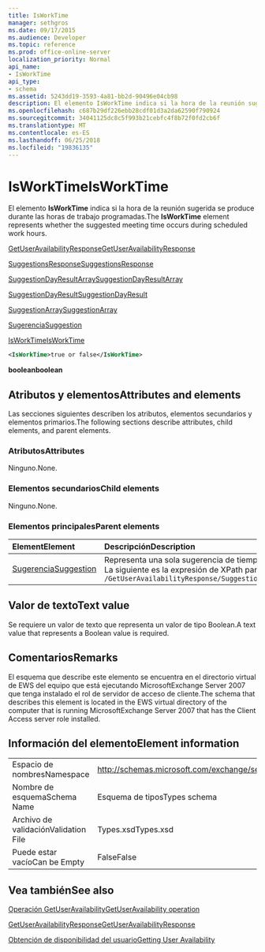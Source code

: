 ```yaml
---
title: IsWorkTime
manager: sethgros
ms.date: 09/17/2015
ms.audience: Developer
ms.topic: reference
ms.prod: office-online-server
localization_priority: Normal
api_name:
- IsWorkTime
api_type:
- schema
ms.assetid: 5243dd19-3593-4a81-bb2d-90496e04cb98
description: El elemento IsWorkTime indica si la hora de la reunión sugerida se produce durante las horas de trabajo programadas.
ms.openlocfilehash: c687b29df226ebb28cdf01d3a2da62590f790924
ms.sourcegitcommit: 34041125dc8c5f993b21cebfc4f8b72f0fd2cb6f
ms.translationtype: MT
ms.contentlocale: es-ES
ms.lasthandoff: 06/25/2018
ms.locfileid: "19836135"
---
```

# <a name="isworktime"></a><span data-ttu-id="200a3-103">IsWorkTime</span><span class="sxs-lookup"><span data-stu-id="200a3-103">IsWorkTime</span></span>

<span data-ttu-id="200a3-104">El elemento **IsWorkTime** indica si la hora de la reunión sugerida se produce durante las horas de trabajo programadas.</span><span class="sxs-lookup"><span data-stu-id="200a3-104">The **IsWorkTime** element represents whether the suggested meeting time occurs during scheduled work hours.</span></span> 
  
[<span data-ttu-id="200a3-105">GetUserAvailabilityResponse</span><span class="sxs-lookup"><span data-stu-id="200a3-105">GetUserAvailabilityResponse</span></span>](getuseravailabilityresponse.md)
  
[<span data-ttu-id="200a3-106">SuggestionsResponse</span><span class="sxs-lookup"><span data-stu-id="200a3-106">SuggestionsResponse</span></span>](suggestionsresponse.md)
  
[<span data-ttu-id="200a3-107">SuggestionDayResultArray</span><span class="sxs-lookup"><span data-stu-id="200a3-107">SuggestionDayResultArray</span></span>](suggestiondayresultarray.md)
  
[<span data-ttu-id="200a3-108">SuggestionDayResult</span><span class="sxs-lookup"><span data-stu-id="200a3-108">SuggestionDayResult</span></span>](suggestiondayresult.md)
  
[<span data-ttu-id="200a3-109">SuggestionArray</span><span class="sxs-lookup"><span data-stu-id="200a3-109">SuggestionArray</span></span>](suggestionarray.md)
  
[<span data-ttu-id="200a3-110">Sugerencia</span><span class="sxs-lookup"><span data-stu-id="200a3-110">Suggestion</span></span>](suggestion.md)
  
[<span data-ttu-id="200a3-111">IsWorkTime</span><span class="sxs-lookup"><span data-stu-id="200a3-111">IsWorkTime</span></span>](isworktime.md)
  
```xml
<IsWorkTime>true or false</IsWorkTime>
```

 <span data-ttu-id="200a3-112">**boolean**</span><span class="sxs-lookup"><span data-stu-id="200a3-112">**boolean**</span></span>
## <a name="attributes-and-elements"></a><span data-ttu-id="200a3-113">Atributos y elementos</span><span class="sxs-lookup"><span data-stu-id="200a3-113">Attributes and elements</span></span>

<span data-ttu-id="200a3-114">Las secciones siguientes describen los atributos, elementos secundarios y elementos primarios.</span><span class="sxs-lookup"><span data-stu-id="200a3-114">The following sections describe attributes, child elements, and parent elements.</span></span>
  
### <a name="attributes"></a><span data-ttu-id="200a3-115">Atributos</span><span class="sxs-lookup"><span data-stu-id="200a3-115">Attributes</span></span>

<span data-ttu-id="200a3-116">Ninguno.</span><span class="sxs-lookup"><span data-stu-id="200a3-116">None.</span></span>
  
### <a name="child-elements"></a><span data-ttu-id="200a3-117">Elementos secundarios</span><span class="sxs-lookup"><span data-stu-id="200a3-117">Child elements</span></span>

<span data-ttu-id="200a3-118">Ninguno.</span><span class="sxs-lookup"><span data-stu-id="200a3-118">None.</span></span>
  
### <a name="parent-elements"></a><span data-ttu-id="200a3-119">Elementos principales</span><span class="sxs-lookup"><span data-stu-id="200a3-119">Parent elements</span></span>

|<span data-ttu-id="200a3-120">**Element**</span><span class="sxs-lookup"><span data-stu-id="200a3-120">**Element**</span></span>|<span data-ttu-id="200a3-121">**Descripción**</span><span class="sxs-lookup"><span data-stu-id="200a3-121">**Description**</span></span>|
|:-----|:-----|
|[<span data-ttu-id="200a3-122">Sugerencia</span><span class="sxs-lookup"><span data-stu-id="200a3-122">Suggestion</span></span>](suggestion.md) <br/> |<span data-ttu-id="200a3-123">Representa una sola sugerencia de tiempo de la reunión.</span><span class="sxs-lookup"><span data-stu-id="200a3-123">Represents a single meeting time suggestion.</span></span>  <br/> <span data-ttu-id="200a3-124">La siguiente es la expresión de XPath para este elemento:</span><span class="sxs-lookup"><span data-stu-id="200a3-124">The following is the XPath expression to this element:</span></span>  <br/>  `/GetUserAvailabilityResponse/SuggestionsResponse/SuggestionDayResultArray/SuggestionDayResult[i]/SuggestionArray/Suggestion[i]` <br/> |
   
## <a name="text-value"></a><span data-ttu-id="200a3-125">Valor de texto</span><span class="sxs-lookup"><span data-stu-id="200a3-125">Text value</span></span>

<span data-ttu-id="200a3-126">Se requiere un valor de texto que representa un valor de tipo Boolean.</span><span class="sxs-lookup"><span data-stu-id="200a3-126">A text value that represents a Boolean value is required.</span></span>
  
## <a name="remarks"></a><span data-ttu-id="200a3-127">Comentarios</span><span class="sxs-lookup"><span data-stu-id="200a3-127">Remarks</span></span>

<span data-ttu-id="200a3-128">El esquema que describe este elemento se encuentra en el directorio virtual de EWS del equipo que está ejecutando MicrosoftExchange Server 2007 que tenga instalado el rol de servidor de acceso de cliente.</span><span class="sxs-lookup"><span data-stu-id="200a3-128">The schema that describes this element is located in the EWS virtual directory of the computer that is running MicrosoftExchange Server 2007 that has the Client Access server role installed.</span></span>
  
## <a name="element-information"></a><span data-ttu-id="200a3-129">Información del elemento</span><span class="sxs-lookup"><span data-stu-id="200a3-129">Element information</span></span>

|||
|:-----|:-----|
|<span data-ttu-id="200a3-130">Espacio de nombres</span><span class="sxs-lookup"><span data-stu-id="200a3-130">Namespace</span></span>  <br/> |http://schemas.microsoft.com/exchange/services/2006/types  <br/> |
|<span data-ttu-id="200a3-131">Nombre de esquema</span><span class="sxs-lookup"><span data-stu-id="200a3-131">Schema Name</span></span>  <br/> |<span data-ttu-id="200a3-132">Esquema de tipos</span><span class="sxs-lookup"><span data-stu-id="200a3-132">Types schema</span></span>  <br/> |
|<span data-ttu-id="200a3-133">Archivo de validación</span><span class="sxs-lookup"><span data-stu-id="200a3-133">Validation File</span></span>  <br/> |<span data-ttu-id="200a3-134">Types.xsd</span><span class="sxs-lookup"><span data-stu-id="200a3-134">Types.xsd</span></span>  <br/> |
|<span data-ttu-id="200a3-135">Puede estar vacío</span><span class="sxs-lookup"><span data-stu-id="200a3-135">Can be Empty</span></span>  <br/> |<span data-ttu-id="200a3-136">False</span><span class="sxs-lookup"><span data-stu-id="200a3-136">False</span></span>  <br/> |
   
## <a name="see-also"></a><span data-ttu-id="200a3-137">Vea también</span><span class="sxs-lookup"><span data-stu-id="200a3-137">See also</span></span>



[<span data-ttu-id="200a3-138">Operación GetUserAvailability</span><span class="sxs-lookup"><span data-stu-id="200a3-138">GetUserAvailability operation</span></span>](getuseravailability-operation.md)
  
[<span data-ttu-id="200a3-139">GetUserAvailabilityResponse</span><span class="sxs-lookup"><span data-stu-id="200a3-139">GetUserAvailabilityResponse</span></span>](getuseravailabilityresponse.md)


[<span data-ttu-id="200a3-140">Obtención de disponibilidad del usuario</span><span class="sxs-lookup"><span data-stu-id="200a3-140">Getting User Availability</span></span>](http://msdn.microsoft.com/library/d4133fcb-9b0f-4e6b-aadf-a389da83516a%28Office.15%29.aspx)

